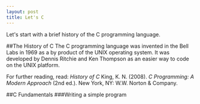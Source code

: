```yaml
---
layout: post
title: Let's C
---
```

Let's start with a brief history of the C programming language.

##The History of C
The C programming language was invented in the Bell Labs in 1969 as a by product of the UNIX operating system. 
It was developed by Dennis Ritchie and Ken Thompson as an easier way to code on the UNIX platform.

For further reading, read: *History of C*
King, K. N. (2008). *C Programming: A Modern Approach* (2nd ed.). New York, NY: W.W. Norton & Company.

##C Fundamentals
###Writing a simple program

